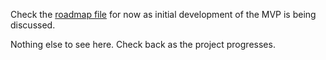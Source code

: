 Check the [roadmap file](./roadmap.md) for now as initial development of the MVP is being discussed.

Nothing else to see here. Check back as the project progresses.